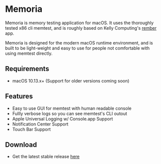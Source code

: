 # Memoria

Memoria is memory testing application for macOS. It uses the thoroughly tested x86 cli memtest, and is roughly based on Kelly Computing's [rember](http://www.kelleycomputing.net/rember/) app.

Memoria is designed for the modern macOS runtime environment, and is built to be light-weight and easy to use for people not comfortable with using memtest directly.

## Requirements

* macOS 10.13.x+ (Support for older versions coming soon)

## Features

* Easy to use GUI for memtest with human readable console
* Fullly verbose logs so you can see memtest's CLI outout
* Apple Universal Logging w/ Console.app Support
* Notification Center Support
* Touch Bar Support

## Download

* Get the latest stable release [here](https://github.com/vsanthanam/Memoria/releases/latest)
